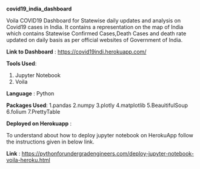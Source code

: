 **covid19_india_dashboard**

Voila COVID19 Dashboard for Statewise daily updates and analysis on Covid19 cases in India.
It contains a representation on the map of India which contains Statewise Confirmed Cases,Death Cases and death rate updated
on daily basis as per official websites of Government of India.

**Link to Dashboard** : https://covid19indi.herokuapp.com/

**Tools Used**:
1. Jupyter Notebook
2. Voila 

**Language** :
Python

**Packages Used**:
1.pandas
2.numpy
3.plotly
4.matplotlib
5.BeauitifulSoup
6.folium
7.PrettyTable

**Deployed on Herokuapp** : 

To understand about how to deploy jupyter notebook on HerokuApp follow the instructions given in below link.

**Link** : https://pythonforundergradengineers.com/deploy-jupyter-notebook-voila-heroku.html


